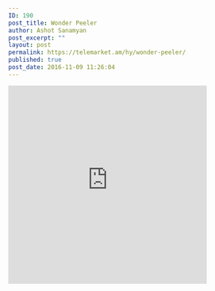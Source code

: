 ```yaml
---
ID: 190
post_title: Wonder Peeler
author: Ashot Sanamyan
post_excerpt: ""
layout: post
permalink: https://telemarket.am/hy/wonder-peeler/
published: true
post_date: 2016-11-09 11:26:04
---
```

<iframe src="https://www.facebook.com/plugins/video.php?href=https%3A%2F%2Fwww.facebook.com%2Ftelemarketam%2Fvideos%2F356241128043925%2F&show_text=0&width=400" width="400" height="400" style="border:none;overflow:hidden" scrolling="no" frameborder="0" allowTransparency="true" allowFullScreen="true"></iframe>